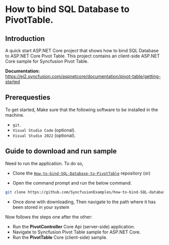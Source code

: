 # How to bind SQL Database to PivotTable.

## Introduction

A quick start ASP.NET Core project that shows how to bind SQL Database to ASP.NET Core Pivot Table. This project contains an client-side ASP.NET Core sample for Syncfusion Pivot Table.

**Documentation:** https://ej2.syncfusion.com/aspnetcore/documentation/pivot-table/getting-started

## Prerequesties

To get started, Make sure that the following software to be installed in the machine.

* `git`.
* `Visual Studio Code` (optional).
* `Visual Studio 2022` (optional).

## Guide to download and run sample

Need to run the application. To do so,

* Clone the [`How-to-bind-SQL-Database-to-PivotTable`](https://github.com/SyncfusionExamples/how-to-bind-SQL-database-to-pivot-table) repository (or)

* Open the command prompt and run the below command.

```sh
git clone https://github.com/SyncfusionExamples/how-to-bind-SQL-database-to-pivot-table.git
```

* Once done with downloading, Then navigate to the path where it has been stored in your system

Now follows the steps one after the other:

* Run the **PivotController** Core Api (server-side) application.
* Navigate to Syncfusion Pivot Table sample for ASP.NET Core.
* Run the **PivotTable** Core (client-side) sample.